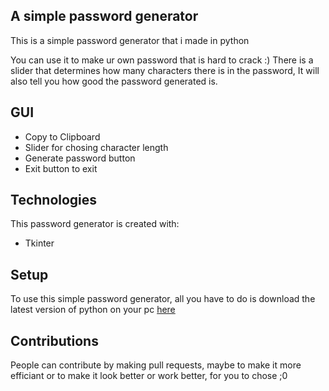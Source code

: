 ## A simple password generator
This is a simple password generator that i made in python

You can use it to make ur own password that is hard to crack :)
There is a slider that determines how many characters there is in the password, 
It will also tell you how good the password generated is.

## GUI
* Copy to Clipboard
* Slider for chosing character length
* Generate password button
* Exit button to exit



## Technologies
This password generator is created with:
* Tkinter

## Setup
To use this simple password generator, all you have to do is download the latest version of python on your pc [here](https://www.python.org/downloads/)

## Contributions
People can contribute by making pull requests, maybe to make it more efficiant or to make it look better or work better, for you to chose ;0
